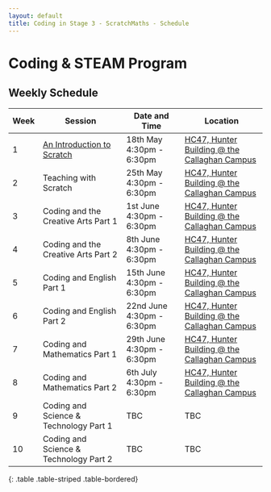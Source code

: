 ```yaml
---
layout: default
title: Coding in Stage 3 - ScratchMaths - Schedule
---
```


# Coding & STEAM Program

## Weekly Schedule

Week  |  Session                        |  Date and Time              |  Location
-------|---------------------------------|-----------------------------|-----------------------------------------------------------------------------------------------------------
1      |  [An Introduction to Scratch](week-1/)     |  18th May 4:30pm - 6:30pm   |  [HC47, Hunter Building @ the Callaghan Campus](https://studentvip.com.au/newcastle/newcastle/maps/103159)
2      |  Teaching with Scratch          |  25th May 4:30pm - 6:30pm   |  [HC47, Hunter Building @ the Callaghan Campus](https://studentvip.com.au/newcastle/newcastle/maps/103159)
3      |  Coding and the Creative Arts Part 1  |  1st June 4:30pm - 6:30pm   |  [HC47, Hunter Building @ the Callaghan Campus](https://studentvip.com.au/newcastle/newcastle/maps/103159)
4      |  Coding and the Creative Arts Part 2  |  8th June 4:30pm - 6:30pm   |  [HC47, Hunter Building @ the Callaghan Campus](https://studentvip.com.au/newcastle/newcastle/maps/103159)
5      |  Coding and English Part 1        |  15th June 4:30pm - 6:30pm  |  [HC47, Hunter Building @ the Callaghan Campus](https://studentvip.com.au/newcastle/newcastle/maps/103159)
6      |  Coding and English Part 2        |  22nd June 4:30pm - 6:30pm  |  [HC47, Hunter Building @ the Callaghan Campus](https://studentvip.com.au/newcastle/newcastle/maps/103159)
7      |  Coding and Mathematics Part 1        |  29th June 4:30pm - 6:30pm  |  [HC47, Hunter Building @ the Callaghan Campus](https://studentvip.com.au/newcastle/newcastle/maps/103159)
8      |  Coding and Mathematics Part 2        |  6th July 4:30pm - 6:30pm   |  [HC47, Hunter Building @ the Callaghan Campus](https://studentvip.com.au/newcastle/newcastle/maps/103159)
9      |  Coding and Science & Technology Part 1     |  TBC                        |  TBC
10     |  Coding and Science & Technology Part 2     |  TBC                        |  TBC
{: .table .table-striped .table-bordered}